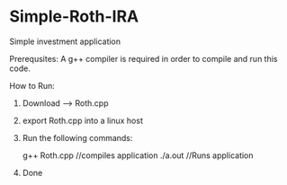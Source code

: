 # Simple-Roth-IRA
Simple investment application

Prerequsites:
A g++ compiler is required in order to compile and run this code.

How to Run:

1. Download --> Roth.cpp
2. export Roth.cpp into a linux host
3. Run the following commands:

   g++ Roth.cpp //compiles application
   ./a.out  //Runs application
   
4. Done
